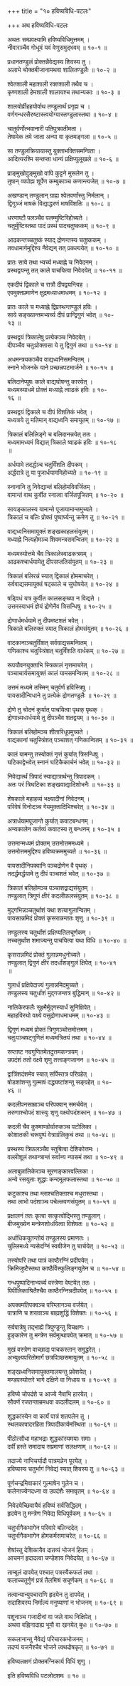 +++
title = "१० हविष्यविधि-पटलः"

+++
अथ हविष्यविधि-पटलः  
  
अथतः सम्प्रवक्ष्यामि हविष्यविधिमुत्तमम् ।  
नीवारञ्चैव गोधूमं यवं वेणुसमुद्भवम् ॥ १०-१ ॥  
  
प्रधानतण्डुलं प्रोक्तन्नैवेद्यस्य शिवस्य तु ।  
अलाभे चोक्तबीजानामथवा शालितण्डुलैः ॥ १०-२ ॥  
  
श्वेतशाली महाशाली रक्तशाली तथैव च ।  
कृष्णशाली हेमशाली शालायश्च तथान्यकाः ॥ १०-३ ॥  
  
शालयोर्व्रीहहयोर्वाथ तण्डुलार्थं प्रगृह्य च ।  
वर्णगन्धरसैरुष्टास्त्वयोग्यास्तण्डुलास्तथा ॥ १०-४ ॥  
  
चातुर्वर्णोत्भवानारी पतिपुत्रवतीमता ।  
तेषामेक तमे जाता अन्या वा कृतमङ्गला ॥ १०-५ ॥  
  
सा तण्डुलक्रियायास्तु युक्ताभक्तिसमन्विता ।  
आदित्यरश्मि सन्तप्ता धान्यं प्रक्षिप्युलूखले ॥ १०-६ ॥  
  
प्राङ्मुखोदुङ्मुखो वापि कुट्टने मुसलेन तु ।  
तुषान् व्यपोह्य शूर्पेण कम्बुकाञ्च कणान्त्यजेत् ॥ १०-७ ॥  
  
अखण्डान् तण्डुलान् ग्राह्य श्वेतवर्णांस्तु निर्मलान् ।  
द्विगुञ्जं माषकं विद्याद्धरणं माषविंशतिः ॥ १०-८ ॥  
  
धरणाष्टौ पलञ्चैव पलम्मुष्टिरिहोच्यते ।  
चतुर्मुष्टिस्तथा पादं प्रस्थं पादचतुष्ककम् ॥ १०-९ ॥  
  
आढकन्तच्चतुष्कं स्याद् द्रोणन्तस्य चतुष्ककम् ।  
तवधामार्गमुद्दिश्य नैवेद्यन् तत् प्रकल्पयेत् ॥ १०-१० ॥  
  
प्रातः साये तथा भ्यर्च्य मध्याह्ने च निवेदनम् ।  
प्रस्थद्वयन्तु तत् काले पाचयित्वा निवेदयेत् ॥ १०-११ ॥  
  
एकदीपं द्विकाले च रात्रौ दीपद्वयन्त्विह ।  
एवमुक्तप्रमाणेन क्षुद्रमध्याधमाधमम् ॥ १०-१२ ॥  
  
प्रातः काले च मध्याह्ने द्विप्रस्थन्तण्डुलं हविः ।  
साये सङ्ख्यान्तमभ्यर्च्य दीपं प्राग्द्विगुणं भवेत् ॥ १०-  
१३ ॥  
  
प्रस्थद्वयं त्रिकालेषु प्रत्येकञ्च निवेदयेत् ।  
दीपञ्चैव चतुःप्रोक्तासा ये तु द्विगुणं तथा ॥ १०-१४ ॥  
  
अधमन्त्रयकञ्चैव वाद्यध्वनिसमन्वितम् ।  
स्नाने भोजनके याने प्रच्छन्नपटमार्जने ॥ १०-१५ ॥  
  
बलिदानेप्युषः काले वाद्यघोषन्तु कारयेत् ।  
मध्यमस्याधमे प्रोक्तं मध्याह्ने त्वाढकं हविः ॥ १०-  
१६ ॥  
  
प्रस्थद्वयं द्विकाले च दीपं विंशतिकं भवेत् ।  
मध्यत्रये तु मतिमान् वाद्यध्वनि समायुतम् ॥ १०-१७ ॥  
  
त्रिकालं बलिलिङ्गे च बलिदानन्नयेत् ततः ।  
मध्यमामध्यमं विद्यात् त्रिकाले ष्वाढकं हविः ॥ १०-१८   
॥  
  
अर्धयामे तदर्द्धञ्च चतुर्विंशति दीपकम् ।  
अर्द्धरात्रे तु या पूजार्धयाममिहोच्यते ॥ १०-१९ ॥  
  
स्नानानि तु निवेद्यान्तं बलिहोमविवर्जितम् ।  
वामान्तं वाथ कुर्वीत स्नात्वा वर्जितपूजितम् ॥ १०-२० ॥  
  
सायङ्कालस्य यामान्ते पूजायामान्तमुच्यते ।  
त्रिकालं च बलिः प्रोक्तं पुष्पार्घ्यन्तु क्रमेण तु ॥ १०-२१ ॥  
  
वाद्यध्वनिसमायुक्तं शङ्खकाहलसंयुतम् ।  
मध्याह्ने नित्यहोमञ्च शिवमन्त्रसमन्वितम् ॥ १०-२२ ॥  
  
मध्यमस्योत्तमे चैव त्रिकालेस्वाढकत्रयम् ।  
आढकश्चार्धयामेतु दीपसप्ततिसंयुतम् ॥ १०-२३ ॥  
  
त्रिकालं बलिरन्नं स्यात् द्विकालं होममाचरेत् ।  
सर्ववाद्यसमायुक्तं षट्काले च सुघोषयेत् ॥ १०-२४ ॥  
  
षड्विधं यत्र कुर्वीत कालसङ्ख्या न विद्यते ।  
उत्तमस्याधमं ज्ञेयं द्रोणेनैव त्रिसन्धिषु ॥ १०-२५ ॥  
  
द्रोणार्धमर्धयामे तु दीपमष्टशतं भवेत् ।  
त्रिकाले बलिरुक्तं स्यात् त्रिकालं होमसंयुतम् ॥ १०-२६ ॥  
  
वादकानाञ्चतुर्विंशत् सर्ववाद्यसमन्वितम् ।  
गणिकाश्च चतुस्त्रिंशत् चतुर्विंशति वार्धकम् ॥ १०-२७ ॥  
  
रूपयौवनयुक्ताभि स्त्रिकालं नृत्तमाचरेत् ।  
पञ्चाचार्यसमायुक्तं कालं यामसमन्वितम् ॥ १०-२८ ॥  
  
उत्तमं मध्यमे तस्मिन् चतुर्वर्णं हविस्त्रिषु ।  
पायसादीन्विधाने तु प्रत्येकं द्रोणतण्डुलैः ॥ १०-२९ ॥  
  
द्रोणे तु चोदनं कुर्यात् पाचयित्वा पृथक् पृथक् ।  
द्रोणान्न्यधार्धयामे तु दीपञ्चैव शतद्वयम् ॥ १०-३० ॥  
  
त्रिकालं बलिहोमञ्च शीतारिधूपमुच्यते ।  
वाद्यकानां चतुस्त्रिंशत् पञ्चाशत् गणिकान्वितम् ॥ १०-३१ ॥  
  
कालं यामन्तु तस्योक्तं नृत्तं कुर्यात् त्रिसन्धिषु ।  
घटिकाद्वेभवेत् स्नानं घटिकैकार्चनं भवेत् ॥ १०-३२ ॥  
  
निवेद्यार्त्थं त्रिपादं स्याद्यात्रार्थन्तु त्रिपादकम् ।  
अतः परं त्रिघटिका शङ्खवाद्यादिशोभनैः ॥ १०-३३ ॥  
  
शेषकाले महाहव्यं भक्ष्यादीनां निवेदनम् ।  
परिवेषं विनोदञ्च गेयमुक्तादिभिश्चरेत् ॥ १०-३४ ॥  
  
अत्रार्धयामपूजान्ते कुर्यात् कवाटबन्धनम् ।  
अन्यकालेन कर्तव्यं कवाटस्य तु बन्धनम् ॥ १०-३५ ॥  
  
उत्तमान्मध्यमं प्रोक्तम् उत्तमोत्तममध्यमे ।  
उत्तमोत्तममुद्दिश्य हविष्यक्रममुच्यते ॥ १०-३६ ॥  
  
पायसादीनिपक्वानि पञ्चद्रोणेन वै पृथक् ।  
तदर्द्धमर्द्धयामे तु दीपं पञ्चशतं भवेत् ॥ १०-३७ ॥  
  
त्रिकालं बलिहोमञ्च पञ्चाशद्वाद्यसंयुतम् ।  
तण्डुलात् त्रिगुणं क्षीरं कदलीफलसंयुतम् ॥ १०-३८ ॥  
  
मुद्गभिन्नञ्चतुर्थाशं यथा शत्यागुलान्वितम् ।  
पायसान्नमिदं प्रोक्तं कृसरान्नन्ततः शृणु ॥ १०-३९ ॥  
  
तण्डुलस्य चतुर्थांशं प्रक्षिप्यतिलचूर्णकम् ।  
तच्चतुर्थांश शमाज्यन्तु पाचयित्वा यथा विधि ॥ १०-४० ॥  
  
कृसरान्नमिदं प्रोक्तं गुलान्नमधुनोच्यते ।  
तण्डुलात् द्विगुणं क्षीरं तदर्धांशङ्गुलं क्षिपेत् ॥ १०-४१   
॥  
  
गुलार्धं प्रक्षिपेदाज्यं गुलान्नमिदमुच्यते ।  
तण्डुलस्य चतुर्धांशं मुद्गजन्तत्र बुद्धिमान् ॥ १०-४२ ॥  
  
नालिकेरफलैः सूक्ष्मैर्मुद्गस्यार्धं सुनिक्षिपेत् ।  
महाहविरथो वक्ष्ये वसुद्रोणाधमाधमम् ॥ १०-४३ ॥  
  
द्विगुणं मध्यमं प्रोक्तं त्रिगुणञ्चोत्तमोत्तमम् ।  
चतुःपञ्चषट्गुणितं मध्यमत्रितयं तथा ॥ १०-४४ ॥  
  
सप्ताष्ट नवगुणितमेतदुत्तमकन्त्रयम् ।  
उपदंशं ततो वक्ष्ये शृणु तत्त्वङ्गजानन ॥ १०-४५ ॥  
  
द्वात्रिंशदंशमेव स्यात् सर्पिस्तत्र परिग्रहेत् ।  
षोडशांशन्तु गुल्माषं दद्ध्यष्टांशन्तु सङ्ग्रहेत् ॥ १०-  
४६ ॥  
  
कदलीपनसाम्राञ्च परिपक्वान् समर्चयेत् ।  
तरुणाश्चोपदं शास्युः शृणु वक्ष्योपदंशकान् ॥ १०-४७ ॥  
  
कदली चैव कुश्माण्डोर्वारुकञ्च पटोलिका ।  
कोशातकी चरूपुष्पं वेत्राग्रंलिकुचं तथा ॥ १०-४८ ॥  
  
प्रस्थस्य त्रिफलञ्चैव स्तुषित्वा देशिकोत्तमः ।  
वल्लीशूलं तथान्त्रान्तं सर्वान्य न्यासमं तथा ॥ १०-४९ ॥  
  
अलाबुन्नालिकेरञ्च सूरणङ्कारवल्लिका ।  
अन्ये रसयुताः शुद्धाः कन्दमूलफलास्तथा ॥ १०-५० ॥  
  
कटुकाश्च तथा म्लाश्चतिक्ताश्च मधुरास्तथा ।  
तथा लाभो पदंशाञ्च पचेल्लवणसंयुतम् ॥ १०-५१ ॥  
  
प्रक्षालनं ततः कृत्वा सत्कृत्वोद्भिस्तु तण्डुलान् ।  
बीजमुख्येन मन्त्रेणशोधयित्वा विशेषतः ॥ १०-५२ ॥  
  
अर्धाधिकयुतन्तोयं तण्डुलस्य प्रमाणतः ।  
चुल्लिमध्ये न्यसेदग्निं स्वबीजेन तु चार्चयेत् ॥ १०-५३ ॥  
  
तस्योपरि तथा पात्रं काष्ठैरग्निं प्रदीपयेत् ।  
क्रिमिजुष्टैस्तथा काष्ठैर्विस्फुलिङ्गयुतेन च ॥ १०-५४ ॥  
  
गन्धपुष्पादिनाभ्यर्च्य वस्त्रेणा वेष्टयेत् ततः ।  
पिपीलिकाश्रितैश्चैव काष्ठैरग्निन्नदीपयेत् ॥ १०-५५ ॥  
  
अपक्वमतिपक्वञ्च परिम्लानञ्च वर्जयेत् ।  
पात्राणि च शरावाञ्च बाह्यशुद्धिं विशेषतः ॥ १०-५६ ॥  
  
सर्वपात्रेषु तद्भाह्ये त्रिपुण्ड्रन्तु विचक्षणः ।  
हुङ्कारेण तु मन्त्रेण सर्वमुत्थापयेत् क्रमात् ॥ १०-५७ ॥  
  
मुखं वस्त्रेण वाच्छाद्य पाचकस्तान् समुद्धरेत् ।  
अभ्युक्ष्यपरितोमार्गं छत्रपिञ्छसमायुतम् ॥ १०-५८ ॥  
  
शङ्खध्वनिसमायुक्तमालयन्तु प्रवेशयेत् ।  
मण्डपस्योत्तरे भागे दक्षिणे वा निधाय च ॥ १०-५९ ॥  
  
हविष्ये चोपदंशे च आज्ये नैवाभि हारयेत् ।  
सौवर्णं रजतन्ताम्रमधवा कदलीदलम् ॥ १०-६० ॥  
  
शुद्धकांस्येन वा कार्यं पात्रं शतपलेन तु ।  
स्थलकापादरहिता त्रिपादीकार्यमस्थिता ॥ १०-६१ ॥  
  
पीठोत्सौधा महाभद्राः शुद्धकांस्यमयाः समाः ।  
दर्वीं हस्ते समादाय सप्रमाणां सलक्षणाम् ॥ १०-६२ ॥  
  
तदाज्ये नाभिचर्यादौ पात्रमन्नेन पूरयेत् ।  
हविष्यस्य चतुर्भागं निवेद्यं स्यात् शिवस्य तु ॥ १०-६३ ॥  
  
पूर्णचन्द्रमिवाकारं गुल्माषेन गुलेन च ।  
फलेनाज्येनदध्ना वा उपदंशैः समावृतम् ॥ १०-६४ ॥  
  
निवेदयेच्छिवायैवं हविष्यं सर्वसिद्धिदम् ।  
हृदयेन तु मन्त्रेण निवेद्य विधिपूर्वकम् ॥ १०-६५ ॥  
  
चतुर्भागैकभागेन परिवारे बलिन्ददेत् ।  
चतुर्भागैकभागेन होमकर्मसमाचरेत् ॥ १०-६६ ॥  
  
शेषांस्तु देशिकायैव दातव्यं भोजनं हितम् ।  
आचमनं हृदादत्वा चण्डेशाय निवेदयेत् ॥ १०-६७ ॥  
  
ताम्बूलं दापयेत् पश्चात् पत्रस्यैकफलं तथा ।  
फलाच्चतुर्गुणं प्रत्रं तैलमिश्रं सचूर्णकम् ॥ १०-६८ ॥  
  
तत्वान्यान्युपचाराणि हृदयेन तु दापयेत् ।  
सदाशिवस्य निर्माल्यं मनुष्याणां न भोजनम् ॥ १०-६९ ॥  
  
पशूनाञ्च गजादीनां वा जले वाथ निक्षिपेत् ।  
अथवा वह्निनादाह्य भूमौ वा खनयेत् बुधः ॥ १०-७० ॥  
  
सकलानान्तु नैवेद्यं परिचारकभोजनम् ।  
तदप्यं यजनैश्चैव भोजने त्वथदोषकृत् ॥ १०-७१ ॥  
  
हविष्यलक्षणं प्रोक्तमग्निकार्य विधिं शृणु ।  
  
इति हविष्यविधि पटलोदशमः ॥ १० ॥  
  
  
